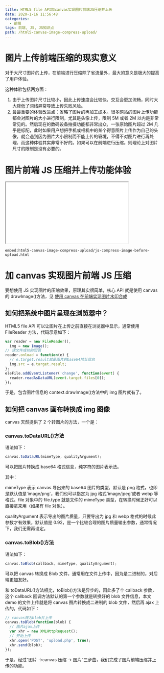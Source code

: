 ```yaml
---
title: HTML5 file API加canvas实现图片前端JS压缩并上传
date: 2020-1-16 11:56:48
categories:
  - 前端
tags: 前端, JS, JS知识点
path: /html5-canvas-image-compress-upload/
---
```


# 图片上传前端压缩的现实意义

对于大尺寸图片的上传，在前端进行压缩除了省流量外，最大的意义是极大的提高了用户体验。

这种体验包括两方面：

1. 由于上传图片尺寸比较小，因此上传速度会比较快，交互会更加流畅，同时大大降低了网络异常导致上传失败风险。
2. 最最重要的体验改进点：省略了图片的再加工成本。很多网站的图片上传功能都会对图片的大小进行限制，尤其是头像上传，限制 5M 或者 2M 以内是非常常见的。然后现在的数码设备拍摄功能都非常出众，一张原始图片超过 2M 几乎是标配，此时如果用户想把手机或相机中的某个得意图片上传作为自己的头像，就会遇到因为图片大小限制而不能上传的窘境，不得不对图片进行再处理，而这种体验其实非常不好的。如果可以在前端进行压缩，则理论上对图片尺寸的限制是没有必要的。

# 图片前端 JS 压缩并上传功能体验

<iframe src="/examples/html5-canvas-image-compress-upload/js-compress-image-before-upload.html" width="400" height="200"></iframe>

`embed:html5-canvas-image-compress-upload/js-compress-image-before-upload.html`

# 加 canvas 实现图片前端 JS 压缩

要想使用 JS 实现图片的压缩效果，原理其实很简单，核心 API 就是使用 canvas 的 drawImage()方法，见 [使用 canvas 在前端实现图片水印合成](/canvas-picture-watermark-synthesis/)

## 如何把系统中图片呈现在浏览器中？

HTML5 file API 可以让图片在上传之前直接在浏览器中显示，通常使用 FileReader 方法，代码示意如下：

```js
var reader = new FileReader(),
  img = new Image();
// 读文件成功的回调
reader.onload = function(e) {
  // e.target.result就是图片的base64地址信息
  img.src = e.target.result;
};
eleFile.addEventListener('change', function(event) {
  reader.readAsDataURL(event.target.files[0]);
});
```

于是，包含图片信息的 context.drawImage()方法中的 img 图片就有了。

## 如何把 canvas 画布转换成 img 图像

canvas 天然提供了 2 个转图片的方法，一个是：

### canvas.toDataURL()方法

语法如下：

```js
canvas.toDataURL(mimeType, qualityArgument);
```

可以把图片转换成 base64 格式信息，纯字符的图片表示法。

其中：

mimeType 表示 canvas 导出来的 base64 图片的类型，默认是 png 格式，也即是默认值是'image/png'，我们也可以指定为 jpg 格式'image/jpeg'或者 webp 等格式。file 对象中的 file.type 就是文件的 mimeType 类型，在转换时候正好可以直接拿来用（如果有 file 对象）。

qualityArgument 表示导出的图片质量，只要导出为 jpg 和 webp 格式的时候此参数才有效果，默认值是 0.92，是一个比较合理的图片质量输出参数，通常情况下，我们无需再设定。

### canvas.toBlob()方法

语法如下：

```js
canvas.toBlob(callback, mimeType, qualityArgument);
```

可以把 canvas 转换成 Blob 文件，通常用在文件上传中，因为是二进制的，对后端更加友好。

和 toDataURL()方法相比，toBlob()方法是异步的，因此多了个 callback 参数，这个 callback 回调方法默认的第一个参数就是转换好的 blob 文件信息，本文 demo 的文件上传就是将 canvas 图片转换成二进制的 blob 文件，然后再 ajax 上传的，代码如下：

```js
// canvas转为blob并上传
canvas.toBlob(function(blob) {
  // 图片ajax上传
  var xhr = new XMLHttpRequest();
  // 开始上传
  xhr.open('POST', 'upload.php', true);
  xhr.send(blob);
});
```

于是，经过“图片 →canvas 压缩 → 图片”三步曲，我们完成了图片前端压缩并上传的功能。
